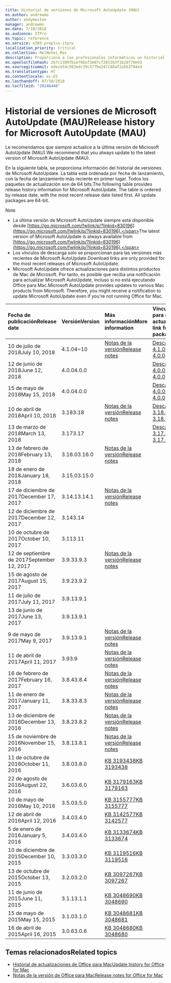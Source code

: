 ```yaml
---
title: Historial de versiones de Microsoft AutoUpdate (MAU)
ms.author: andrewmo
author: andymosten
manager: andrewmo
ms.date: 7/10/2018
ms.audience: ITPro
ms.topic: reference
ms.service: o365-proplus-itpro
localization_priority: Critical
ms.collection: RelNotes_Mac
description: Proporciona a los profesionales informáticos un historial de versiones de Microsoft AutoUpdate (MAU).
ms.openlocfilehash: 2b7c13897b1e766af3e07cf2815b3f1b28f79e93
ms.sourcegitcommit: edece54c563edc39c577be247c88af2a563794e4
ms.translationtype: HT
ms.contentlocale: es-ES
ms.lasthandoff: 07/10/2018
ms.locfileid: "20246440"
---
```

# <a name="release-history-for-microsoft-autoupdate-mau"></a><span data-ttu-id="ef435-103">Historial de versiones de Microsoft AutoUpdate (MAU)</span><span class="sxs-lookup"><span data-stu-id="ef435-103">Release history for Microsoft AutoUpdate (MAU)</span></span>
 
<span data-ttu-id="ef435-104">Le recomendamos que siempre actualice a la última versión de Microsoft AutoUpdate (MAU).</span><span class="sxs-lookup"><span data-stu-id="ef435-104">We recommend that you always update to the latest version of Microsoft AutoUpdate (MAU).</span></span>

<span data-ttu-id="ef435-p101">En la siguiente tabla, se proporciona información del historial de versiones de Microsoft AutoUpdate. La tabla está ordenada por fecha de lanzamiento, con la fecha de lanzamiento más reciente en primer lugar. Todos los paquetes de actualización son de 64 bits.</span><span class="sxs-lookup"><span data-stu-id="ef435-p101">The following table provides release history information for Microsoft AutoUpdate. The table is ordered by release date, with the most recent release date listed first. All update packages are 64-bit.</span></span>

> [!NOTE]
> - <span data-ttu-id="ef435-108">La última versión de Microsoft AutoUpdate siempre está disponible desde [https://go.microsoft.com/fwlink/p/?linkid=830196](https://go.microsoft.com/fwlink/p/?linkid=830196).</span><span class="sxs-lookup"><span data-stu-id="ef435-108">The latest version of Microsoft AutoUpdate is always available from [https://go.microsoft.com/fwlink/p/?linkid=830196](https://go.microsoft.com/fwlink/p/?linkid=830196).</span></span>
> - <span data-ttu-id="ef435-109">Los vínculos de descarga solo se proporcionan para las versiones más recientes de Microsoft AutoUpdate.</span><span class="sxs-lookup"><span data-stu-id="ef435-109">Download links are only provided for the most recent releases of Microsoft AutoUpdate.</span></span>
> - <span data-ttu-id="ef435-p102">Microsoft AutoUpdate ofrece actualizaciones para distintos productos de Mac de Microsoft. Por tanto, es posible que reciba una notificación para actualizar Microsoft AutoUpdate, incluso si no está ejecutando Office para Mac.</span><span class="sxs-lookup"><span data-stu-id="ef435-p102">Microsoft AutoUpdate provides updates to various Mac products from Microsoft. Therefore, you might receive a notification to update Microsoft AutoUpdate even if you're not running Office for Mac.</span></span>
  
|<span data-ttu-id="ef435-112">**Fecha de publicación**</span><span class="sxs-lookup"><span data-stu-id="ef435-112">**Release date**</span></span>|<span data-ttu-id="ef435-113">**Versión**</span><span class="sxs-lookup"><span data-stu-id="ef435-113">**Version**</span></span>|<span data-ttu-id="ef435-114">**Más información**</span><span class="sxs-lookup"><span data-stu-id="ef435-114">**More information**</span></span>|<span data-ttu-id="ef435-115">**Vínculo de descarga para el paquete de actualización**</span><span class="sxs-lookup"><span data-stu-id="ef435-115">**Download link for the update package**</span></span>|
|:-----|:-----|:-----|:-----|
|<span data-ttu-id="ef435-116">10 de julio de 2018</span><span class="sxs-lookup"><span data-stu-id="ef435-116">July 10, 2018</span></span>  <br/> |<span data-ttu-id="ef435-117">4.1.0</span><span class="sxs-lookup"><span data-stu-id="ef435-117">4~10</span></span>  <br/> |[<span data-ttu-id="ef435-118">Notas de la versión</span><span class="sxs-lookup"><span data-stu-id="ef435-118">Release notes</span></span>](release-notes-office-for-mac.md#july-2018-release) <br/> |[<span data-ttu-id="ef435-119">Descargar MAU 4.1.0</span><span class="sxs-lookup"><span data-stu-id="ef435-119">Download MAU 4.0.0</span></span>](https://officecdn.microsoft.com/pr/C1297A47-86C4-4C1F-97FA-950631F94777/OfficeMac/Microsoft_AutoUpdate_4.1.18070902_Updater.pkg) <br/> |
|<span data-ttu-id="ef435-120">12 de junio de 2018</span><span class="sxs-lookup"><span data-stu-id="ef435-120">June 12, 2018</span></span>  <br/> |<span data-ttu-id="ef435-121">4.0.0</span><span class="sxs-lookup"><span data-stu-id="ef435-121">4.0.0</span></span>  <br/> ||[<span data-ttu-id="ef435-122">Descargar MAU 4.0.0</span><span class="sxs-lookup"><span data-stu-id="ef435-122">Download MAU 4.0.0</span></span>](https://officecdn.microsoft.com/pr/C1297A47-86C4-4C1F-97FA-950631F94777/OfficeMac/Microsoft_AutoUpdate_4.0.18061000_Updater.pkg) <br/> |
|<span data-ttu-id="ef435-123">15 de mayo de 2018</span><span class="sxs-lookup"><span data-stu-id="ef435-123">May 15, 2018</span></span>  <br/> |<span data-ttu-id="ef435-124">4.0.0</span><span class="sxs-lookup"><span data-stu-id="ef435-124">4.0.0</span></span>  <br/> ||[<span data-ttu-id="ef435-125">Descargar MAU 4.0.0</span><span class="sxs-lookup"><span data-stu-id="ef435-125">Download MAU 4.0.0</span></span>](https://officecdn.microsoft.com/pr/C1297A47-86C4-4C1F-97FA-950631F94777/OfficeMac/Microsoft_AutoUpdate_4.0.18051301_Updater.pkg) <br/> |
|<span data-ttu-id="ef435-126">10 de abril de 2018</span><span class="sxs-lookup"><span data-stu-id="ef435-126">April 10, 2018</span></span>  <br/> |<span data-ttu-id="ef435-127">3.18</span><span class="sxs-lookup"><span data-stu-id="ef435-127">3.18</span></span>  <br/> |[<span data-ttu-id="ef435-128">Notas de la versión</span><span class="sxs-lookup"><span data-stu-id="ef435-128">Release notes</span></span>](release-notes-office-for-mac.md#april-2018-release) <br/> |[<span data-ttu-id="ef435-129">Descargar MAU 3.18.0</span><span class="sxs-lookup"><span data-stu-id="ef435-129">Download MAU 3.18.0</span></span>](https://officecdn.microsoft.com/pr/C1297A47-86C4-4C1F-97FA-950631F94777/OfficeMac/Microsoft_AutoUpdate_3.18.18041000_Updater.pkg) <br/> |
|<span data-ttu-id="ef435-130">13 de marzo de 2018</span><span class="sxs-lookup"><span data-stu-id="ef435-130">March 13, 2018</span></span>  <br/> |<span data-ttu-id="ef435-131">3.17</span><span class="sxs-lookup"><span data-stu-id="ef435-131">3.17</span></span>  <br/> ||[<span data-ttu-id="ef435-132">Descargar MAU 3.17.0</span><span class="sxs-lookup"><span data-stu-id="ef435-132">Download MAU 3.17.0</span></span>](https://officecdn.microsoft.com/pr/C1297A47-86C4-4C1F-97FA-950631F94777/OfficeMac/Microsoft_AutoUpdate_3.17.18031100_Updater.pkg) <br/> |
|<span data-ttu-id="ef435-133">13 de febrero de 2018</span><span class="sxs-lookup"><span data-stu-id="ef435-133">February 13, 2018</span></span>  <br/> |<span data-ttu-id="ef435-134">3.16.0</span><span class="sxs-lookup"><span data-stu-id="ef435-134">3.16.0</span></span>  <br/> |[<span data-ttu-id="ef435-135">Notas de la versión</span><span class="sxs-lookup"><span data-stu-id="ef435-135">Release notes</span></span>](release-notes-office-for-mac.md#february-2018-release) <br/> | <br/> |
|<span data-ttu-id="ef435-136">18 de enero de 2018</span><span class="sxs-lookup"><span data-stu-id="ef435-136">January 18, 2018</span></span>  <br/> |<span data-ttu-id="ef435-137">3.15.0</span><span class="sxs-lookup"><span data-stu-id="ef435-137">3.15.0</span></span>  <br/> |<br/> |
|<span data-ttu-id="ef435-138">17 de diciembre de 2017</span><span class="sxs-lookup"><span data-stu-id="ef435-138">December 17, 2017</span></span>  <br/> |<span data-ttu-id="ef435-139">3.14.1</span><span class="sxs-lookup"><span data-stu-id="ef435-139">3.14.1</span></span>  <br/> |[<span data-ttu-id="ef435-140">Notas de la versión</span><span class="sxs-lookup"><span data-stu-id="ef435-140">Release notes</span></span>](release-notes-office-for-mac.md#december-2017-release) <br/> | <br/> |
|<span data-ttu-id="ef435-141">12 de diciembre de 2017</span><span class="sxs-lookup"><span data-stu-id="ef435-141">December 12, 2017</span></span>  <br/> |<span data-ttu-id="ef435-142">3.14</span><span class="sxs-lookup"><span data-stu-id="ef435-142">3.14</span></span>  <br/> ||  <br/> |
|<span data-ttu-id="ef435-143">10 de octubre de 2017</span><span class="sxs-lookup"><span data-stu-id="ef435-143">October 10, 2017</span></span>  <br/> |<span data-ttu-id="ef435-144">3.11</span><span class="sxs-lookup"><span data-stu-id="ef435-144">3.11</span></span>  <br/> ||<br/> |
|<span data-ttu-id="ef435-145">12 de septiembre de 2017</span><span class="sxs-lookup"><span data-stu-id="ef435-145">September 12, 2017</span></span>  <br/> |<span data-ttu-id="ef435-146">3.9.3</span><span class="sxs-lookup"><span data-stu-id="ef435-146">3.9.3</span></span>  <br/> |[<span data-ttu-id="ef435-147">Notas de la versión</span><span class="sxs-lookup"><span data-stu-id="ef435-147">Release notes</span></span>](release-notes-office-for-mac.md#september-2017-release) <br/> |<br/> |
|<span data-ttu-id="ef435-148">15 de agosto de 2017</span><span class="sxs-lookup"><span data-stu-id="ef435-148">August 15, 2017</span></span>  <br/> |<span data-ttu-id="ef435-149">3.9.2</span><span class="sxs-lookup"><span data-stu-id="ef435-149">3.9.2</span></span>  <br/> || <br/> |
|<span data-ttu-id="ef435-150">11 de julio de 2017</span><span class="sxs-lookup"><span data-stu-id="ef435-150">July 11, 2017</span></span>  <br/> |<span data-ttu-id="ef435-151">3.9.1</span><span class="sxs-lookup"><span data-stu-id="ef435-151">3.9.1</span></span>  <br/> || <br/> |
|<span data-ttu-id="ef435-152">13 de junio de 2017</span><span class="sxs-lookup"><span data-stu-id="ef435-152">June 13, 2017</span></span>  <br/> |<span data-ttu-id="ef435-153">3.9.1</span><span class="sxs-lookup"><span data-stu-id="ef435-153">3.9.1</span></span>  <br/> || <br/> |
|<span data-ttu-id="ef435-154">9 de mayo de 2017</span><span class="sxs-lookup"><span data-stu-id="ef435-154">May 9, 2017</span></span>  <br/> |<span data-ttu-id="ef435-155">3.9.1</span><span class="sxs-lookup"><span data-stu-id="ef435-155">3.9.1</span></span>  <br/> |[<span data-ttu-id="ef435-156">Notas de la versión</span><span class="sxs-lookup"><span data-stu-id="ef435-156">Release notes</span></span>](release-notes-office-for-mac.md#may-2017-release) <br/> | <br/> |
|<span data-ttu-id="ef435-157">11 de abril de 2017</span><span class="sxs-lookup"><span data-stu-id="ef435-157">April 11, 2017</span></span>  <br/> |<span data-ttu-id="ef435-158">3.9</span><span class="sxs-lookup"><span data-stu-id="ef435-158">3.9</span></span>  <br/> |[<span data-ttu-id="ef435-159">Notas de la versión</span><span class="sxs-lookup"><span data-stu-id="ef435-159">Release notes</span></span>](release-notes-office-for-mac.md#april-2017-release) <br/> |  <br/> |
|<span data-ttu-id="ef435-160">16 de febrero de 2017</span><span class="sxs-lookup"><span data-stu-id="ef435-160">February 16, 2017</span></span>  <br/> |<span data-ttu-id="ef435-161">3.8.4</span><span class="sxs-lookup"><span data-stu-id="ef435-161">3.8.4</span></span>  <br/> |[<span data-ttu-id="ef435-162">Notas de la versión</span><span class="sxs-lookup"><span data-stu-id="ef435-162">Release notes</span></span>](release-notes-office-for-mac.md#february-2017-release) <br/> | <br/> |
|<span data-ttu-id="ef435-163">11 de enero de 2017</span><span class="sxs-lookup"><span data-stu-id="ef435-163">January 11, 2017</span></span>  <br/> |<span data-ttu-id="ef435-164">3.8.3</span><span class="sxs-lookup"><span data-stu-id="ef435-164">3.8.3</span></span>  <br/> |[<span data-ttu-id="ef435-165">Notas de la versión</span><span class="sxs-lookup"><span data-stu-id="ef435-165">Release notes</span></span>](release-notes-office-for-mac.md#january-2017-release) <br/> | <br/> |
|<span data-ttu-id="ef435-166">13 de diciembre de 2016</span><span class="sxs-lookup"><span data-stu-id="ef435-166">December 13, 2016</span></span>  <br/> |<span data-ttu-id="ef435-167">3.8.2</span><span class="sxs-lookup"><span data-stu-id="ef435-167">3.8.2</span></span>  <br/> |[<span data-ttu-id="ef435-168">Notas de la versión</span><span class="sxs-lookup"><span data-stu-id="ef435-168">Release notes</span></span>](release-notes-office-for-mac.md#december-2016-release) <br/> | <br/> |
|<span data-ttu-id="ef435-169">15 de noviembre de 2016</span><span class="sxs-lookup"><span data-stu-id="ef435-169">November 15, 2016</span></span>  <br/> |<span data-ttu-id="ef435-170">3.8.1</span><span class="sxs-lookup"><span data-stu-id="ef435-170">3.8.1</span></span>  <br/> |[<span data-ttu-id="ef435-171">Notas de la versión</span><span class="sxs-lookup"><span data-stu-id="ef435-171">Release notes</span></span>](release-notes-office-for-mac.md#november-2016-release) <br/> | <br/> |
|<span data-ttu-id="ef435-172">11 de octubre de 2016</span><span class="sxs-lookup"><span data-stu-id="ef435-172">October 11, 2016</span></span>  <br/> |<span data-ttu-id="ef435-173">3.8.0</span><span class="sxs-lookup"><span data-stu-id="ef435-173">3.8.0</span></span>  <br/> |[<span data-ttu-id="ef435-174">KB 3193438</span><span class="sxs-lookup"><span data-stu-id="ef435-174">KB 3193438</span></span>](https://support.microsoft.com/kb/3193438) <br/> | <br/> |
|<span data-ttu-id="ef435-175">22 de agosto de 2016</span><span class="sxs-lookup"><span data-stu-id="ef435-175">August 22, 2016</span></span>  <br/> |<span data-ttu-id="ef435-176">3.6.0</span><span class="sxs-lookup"><span data-stu-id="ef435-176">3.6.0</span></span>  <br/> |[<span data-ttu-id="ef435-177">KB 3179163</span><span class="sxs-lookup"><span data-stu-id="ef435-177">KB 3179163</span></span>](https://support.microsoft.com/kb/3179163) <br/> | <br/> |
|<span data-ttu-id="ef435-178">10 de mayo de 2016</span><span class="sxs-lookup"><span data-stu-id="ef435-178">May 10, 2016</span></span>  <br/> |<span data-ttu-id="ef435-179">3.5.0</span><span class="sxs-lookup"><span data-stu-id="ef435-179">3.5.0</span></span>  <br/> |[<span data-ttu-id="ef435-180">KB 3155777</span><span class="sxs-lookup"><span data-stu-id="ef435-180">KB 3155777</span></span>](https://support.microsoft.com/kb/3155777) <br/> | <br/> |
|<span data-ttu-id="ef435-181">12 de abril de 2016</span><span class="sxs-lookup"><span data-stu-id="ef435-181">April 12, 2016</span></span>  <br/> |<span data-ttu-id="ef435-182">3.4.0</span><span class="sxs-lookup"><span data-stu-id="ef435-182">3.4.0</span></span>  <br/> |[<span data-ttu-id="ef435-183">KB 3142577</span><span class="sxs-lookup"><span data-stu-id="ef435-183">KB 3142577</span></span>](https://support.microsoft.com/kb/3142577) <br/> | <br/> |
|<span data-ttu-id="ef435-184">5 de enero de 2016</span><span class="sxs-lookup"><span data-stu-id="ef435-184">January 5, 2016</span></span>  <br/> |<span data-ttu-id="ef435-185">3.4.0</span><span class="sxs-lookup"><span data-stu-id="ef435-185">3.4.0</span></span>  <br/> |[<span data-ttu-id="ef435-186">KB 3133674</span><span class="sxs-lookup"><span data-stu-id="ef435-186">KB 3133674</span></span>](https://support.microsoft.com/kb/3133674) <br/> | <br/> |
|<span data-ttu-id="ef435-187">10 de diciembre de 2015</span><span class="sxs-lookup"><span data-stu-id="ef435-187">December 10, 2015</span></span>  <br/> |<span data-ttu-id="ef435-188">3.3.0</span><span class="sxs-lookup"><span data-stu-id="ef435-188">3.3.0</span></span>  <br/> |[<span data-ttu-id="ef435-189">KB 3119516</span><span class="sxs-lookup"><span data-stu-id="ef435-189">KB 3119516</span></span>](https://support.microsoft.com/kb/3119516) <br/> | <br/> |
|<span data-ttu-id="ef435-190">13 de octubre de 2015</span><span class="sxs-lookup"><span data-stu-id="ef435-190">October 13, 2015</span></span>  <br/> |<span data-ttu-id="ef435-191">3.2.0</span><span class="sxs-lookup"><span data-stu-id="ef435-191">3.2.0</span></span>  <br/> |[<span data-ttu-id="ef435-192">KB 3097267</span><span class="sxs-lookup"><span data-stu-id="ef435-192">KB 3097267</span></span>](https://support.microsoft.com/kb/3097267) <br/> | <br/> |
|<span data-ttu-id="ef435-193">11 de junio de 2015</span><span class="sxs-lookup"><span data-stu-id="ef435-193">June 11, 2015</span></span>  <br/> |<span data-ttu-id="ef435-194">3.1.1</span><span class="sxs-lookup"><span data-stu-id="ef435-194">3.1.1</span></span>  <br/> |[<span data-ttu-id="ef435-195">KB 3048690</span><span class="sxs-lookup"><span data-stu-id="ef435-195">KB 3048690</span></span>](https://support.microsoft.com/kb/3048690) <br/> | <br/> |
|<span data-ttu-id="ef435-196">15 de mayo de 2015</span><span class="sxs-lookup"><span data-stu-id="ef435-196">May 15, 2015</span></span>  <br/> |<span data-ttu-id="ef435-197">3.1.0</span><span class="sxs-lookup"><span data-stu-id="ef435-197">3.1.0</span></span>  <br/> |[<span data-ttu-id="ef435-198">KB 3048681</span><span class="sxs-lookup"><span data-stu-id="ef435-198">KB 3048681</span></span>](https://support.microsoft.com/kb/3048681) <br/> | <br/> |
|<span data-ttu-id="ef435-199">16 de abril de 2015</span><span class="sxs-lookup"><span data-stu-id="ef435-199">April 16, 2015</span></span>  <br/> |<span data-ttu-id="ef435-200">3.0.6</span><span class="sxs-lookup"><span data-stu-id="ef435-200">3.0.6</span></span>  <br/> |[<span data-ttu-id="ef435-201">KB 3048680</span><span class="sxs-lookup"><span data-stu-id="ef435-201">KB 3048680</span></span>](https://support.microsoft.com/kb/3048680) <br/> | <br/> |

## <a name="related-topics"></a><span data-ttu-id="ef435-202">Temas relacionados</span><span class="sxs-lookup"><span data-stu-id="ef435-202">Related topics</span></span>

- [<span data-ttu-id="ef435-203">Historial de actualizaciones de Office para Mac</span><span class="sxs-lookup"><span data-stu-id="ef435-203">Update history for Office for Mac</span></span>](update-history-office-for-mac.md)
- [<span data-ttu-id="ef435-204">Notas de la versión de Office para Mac</span><span class="sxs-lookup"><span data-stu-id="ef435-204">Release notes for Office for Mac</span></span>](release-notes-office-for-mac.md) 